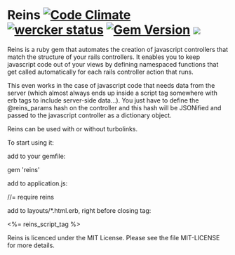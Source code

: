 # Reins [![Code Climate](https://codeclimate.com/github/weareredlight/reins/badges/gpa.svg)](https://codeclimate.com/github/weareredlight/reins) [![wercker status](https://app.wercker.com/status/6ea31467d299403dc3bac9f6bd962d96/s/master "wercker status")](https://app.wercker.com/project/bykey/6ea31467d299403dc3bac9f6bd962d96) [![Gem Version](https://badge.fury.io/rb/reins.svg)](http://badge.fury.io/rb/reins) ![](http://ruby-gem-downloads-badge.herokuapp.com/reins)

Reins is a ruby gem that automates the creation of javascript controllers that match the structure of your rails controllers.
It enables you to keep javascript code out of your views by defining namespaced functions that get called automatically for each rails controller action that runs.

This even works in the case of javascript code that needs data from the server (which almost always ends up inside a script tag somewhere with erb tags to include server-side data...).
You just have to define the @reins_params hash on the controller and this hash will be JSONified and passed to the javascript controller as a dictionary object.

Reins can be used with or without turbolinks.


To start using it:

add to your gemfile:

  gem 'reins'


add to application.js:

  //= require reins


add to layouts/*.html.erb, right before </body> closing tag:

  <%= reins_script_tag %>



Reins is licenced under the MIT License. Please see the file MIT-LICENSE for more details.
